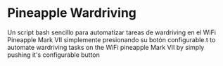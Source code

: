 # Pineapple Wardriving
Un script bash sencillo para automatizar tareas de wardriving en el WiFi Pineapple Mark VII simplemente presionando su botón configurable.t to automate wardriving tasks on the WiFi pineapple Mark VII by simply pushing it's configurable button
